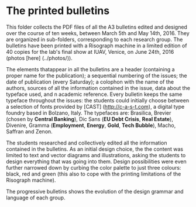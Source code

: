The printed bulletins
=====================

This folder collects the PDF files of all the A3 bulletins edited and designed over the course of ten weeks, between March 5th and May 14th, 2016. They are organized in sub-folders, corresponding to each research group. The bulletins have been printed with a Risograph machine in a limited edition of 40 copies for the lab's final show at IUAV, Venice, on June 24th, 2016 (photos [here] (../photos/)).

The elements thatappear in all the bulletins are a header (containing a proper name for the publication); a sequential numbering of the issues; the date of publication (every Saturday); a colophon with the name of the authors, sources of all the information contained in the issue, data about the typeface used, and n academic reference. Every bulletin keeps the same typeface throughout the issues: the students could initially choose between a selection of fonts provided by [CAST] (http://c-a-s-t.com), a digital type foundry based in Bolzano, Italy. The typefaces are: Brasilica, Brevier (chosen by __Central Banking__), Dic Sans (__EU Debt Crisis__, __Real Estate__), Divenire, Gramma (__Employment__, __Energy__, __Gold__, __Tech Bubble__), Macho, Saffran and Zenon. 

The students researched and collectively edited all the information contained in the bulletins. As an initial design choice, the the content was limited to text and vector diagrams and illustrations, asking the students to design everything that was going into them. Design possibilities were even further narrowed down by curbing the color palette to just three colours: black, red and green (this also to cope with the printing limitations of the Risograph machine).

The progressive bulletins shows the evolution of the design grammar and language of each group. 
